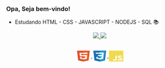 ### Opa, Seja bem-vindo!

- Estudando HTML - CSS - JAVASCRIPT - NODEJS - SQL 📚

<div align="center">
  <a href="https://github.com/drifex">
  <img height="140em" src="https://github-readme-stats.vercel.app/api?username=drifex&show_icons=true&theme=cobalt&include_all_commits=true&count_private=true"/>
  <img height="140em" src="https://github-readme-stats.vercel.app/api/top-langs/?username=drifex&layout=compact&langs_count=7&theme=cobalt"/>
</div>

  ##
 
<div align="center" style="display: inline_block">
   <img align="center" alt="Drifex-HTML" height="30" width="40" src="https://raw.githubusercontent.com/devicons/devicon/master/icons/html5/html5-original.svg">
   <img align="center" alt="Drifex-CSS" height="30" width="40" src="https://raw.githubusercontent.com/devicons/devicon/master/icons/css3/css3-original.svg">
  <img align="center" alt="Drifex-Js" height="30" width="40" src="https://raw.githubusercontent.com/devicons/devicon/master/icons/javascript/javascript-plain.svg"> 
<div>
